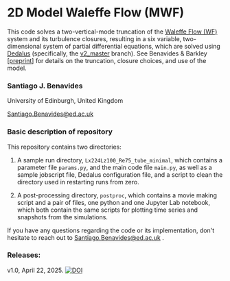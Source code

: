 # 2D Model Waleffe Flow (MWF)
This code solves a two-vertical-mode truncation of the [Waleffe Flow (WF)](https://doi.org/10.1017/jfm.2016.92) system and its turbulence closures, resulting in a six variable, two-dimensional system of partial differential equations, which are solved using [Dedalus](https://dedalus-project.org/) (specifically, the [v2_master](https://github.com/DedalusProject/dedalus/tree/v2_master) branch). See Benavides & Barkley [[preprint](https://doi.org/10.48550/arXiv.2309.12879)] for details on the truncation, closure choices, and use of the model.

### Santiago J. Benavides 
University of Edinburgh, United Kingdom

Santiago.Benavides@ed.ac.uk

### Basic description of repository
This repository contains two directories:

1. A sample run directory, `Lx224Lz100_Re75_tube_minimal`, which contains a parameter file `params.py`, and the main code file `main.py`, as well as a sample jobscript file, Dedalus configuration file, and a script to clean the directory used in restarting runs from zero.

2. A post-processing directory, `postproc`, which contains a movie making script and a pair of files, one python and one Jupyter Lab notebook, which both contain the same scripts for plotting time series and snapshots from the simulations.

If you have any questions regarding the code or its implementation, don't hesitate to reach out to Santiago.Benavides@ed.ac.uk .

### Releases:
v1.0, April 22, 2025. [![DOI](https://zenodo.org/badge/675737995.svg)](https://doi.org/10.5281/zenodo.15261062)
